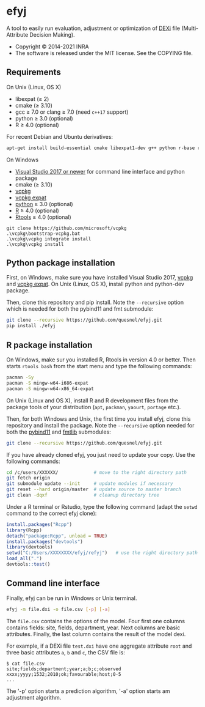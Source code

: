 # efyj

A tool to easily run evaluation, adjustment or optimization of
[DEXi](https://kt.ijs.si/MarkoBohanec/dexi.html) file (Multi-Attribute Decision
Making).

* Copyright © 2014-2021 INRA
* The software is released under the MIT license. See the COPYING file.

## Requirements

On Unix (Linux, OS X)

* libexpat (≥ 2)
* cmake (≥ 3.10)
* gcc ≥ 7.0 or clang ≥ 7.0 (need `c++17` support)
* python ≥ 3.0 (optional)
* R ≥ 4.0 (optional)

For recent Debian and Ubuntu derivatives:

````bash
apt-get install build-essential cmake libexpat1-dev g++ python r-base r-base-dev
````

On Windows

* [Visual Studio 2017 or newer](https://visualstudio.microsoft.com/fr/downloads/) for command line interface and python package
* cmake (≥ 3.10)
* [vcpkg](https://github.com/microsoft/vcpkg)
* [vcpkg expat](https://github.com/microsoft/vcpkg/tree/master/ports/expat)
* [python](https://www.python.org/downloads/windows/) ≥ 3.0 (optional)
* [R](https://www.r-project.org/) ≥ 4.0 (optional)
* [Rtools](https://cran.r-project.org/bin/windows/Rtools/) ≥ 4.0 (optional)

````
git clone https://github.com/microsoft/vcpkg
.\vcpkg\bootstrap-vcpkg.bat
.\vcpkg\vcpkg integrate install
.\vcpkg\vcpkg install
````

## Python package installation

First, on Windows, make sure you have installed Visual Studio 2017,
[vcpkg](https://github.com/microsoft/vcpkg) and [vcpkg
expat](https://github.com/microsoft/vcpkg/tree/master/ports/expat). On Unix
(Linux, OS X), install python and python-dev package.

Then, clone this repository and pip install. Note the `--recursive` option
which is needed for both the pybind11 and fmt submodule:

````bash
git clone --recursive https://github.com/quesnel/efyj.git
pip install ./efyj
````

## R package installation

On Windows, make sur you installed R, Rtools in version 4.0 or better. Then
starts `rtools bash` from the start menu and type the following commands:

````bash
pacman -Sy
pacman -S mingw-w64-i686-expat
pacman -S mingw-w64-x86_64-expat
````

On Unix (Linux and OS X), install R and R development files from the package
tools of your distribution (`apt`, `packman`, `yaourt`, `portage` etc.).

Then, for both Windows and Unix, the first time you install efyj, clone this
repository and install the package.  Note the `--recursive` option needed for
both the [pybind11](https://github.com/pybind/pybind11) and
[fmtlib](https://github.com/fmtlib/fmt) submodules:

````bash
git clone --recursive https://github.com/quesnel/efyj.git
````

If you have already cloned efyj, you just need to update your copy. Use the
following commands:

````bash
cd /c/users/XXXXXX/             # move to the right directory path
git fetch origin
git submodule update --init     # update modules if necessary
git reset --hard origin/master  # update source to master branch
git clean -dqxf                 # cleanup directory tree
````

Under a R terminal or Rstudio, type the following command (adapt the `setwd`
command to the correct efyj clone):

````R
install.packages("Rcpp")
library(Rcpp)
detach("package:Rcpp", unload = TRUE)
install.packages("devtools")
library(devtools)
setwd("C:/Users/XXXXXXXX/efyj/refyj")	# use the right directory path
load_all(".")
devtools::test()
````

## Command line interface

Finally, efyj can be run in Windows or Unix terminal.

````bash
efyj -m file.dxi -o file.csv [-p] [-a]
````

The `file.csv` contains the options of the model. Four first one
columns contains fields: site, fields, department, year. Next columns
are basic attributes. Finally, the last column contains the result of
the model dexi.

For example, if a DEXi file `test.dxi` have one aggregate attribute
`root` and three basic attributes `a`, `b` and `c`, the CSV file is:

	$ cat file.csv
	site;fields;department;year;a;b;c;observed
	xxxx;yyyy;1532;2010;ok;favourable;host;0-5
	...

The '-p' option starts a prediction algorithm, '-a' option starts am
adjustment algorithm.
